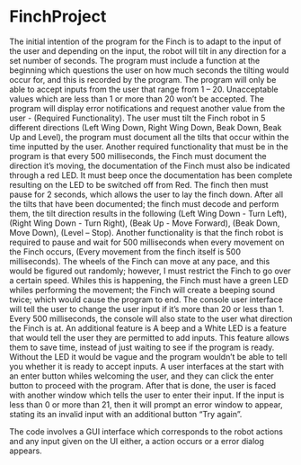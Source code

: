 # FinchProject

The initial intention of the program for the Finch is to adapt to the input of the user and depending on the input, the robot will tilt in any direction for a set number of seconds. 
The program must include a function at the beginning which questions the user on how much seconds the tilting would occur for, and this is recorded by the program. The program will only be able to accept inputs from the user that range from 1 – 20. Unacceptable values which are less than 1 or more than 20 won’t be accepted. The program will display error notifications and request another value from the user - (Required Functionality). The user must tilt the Finch robot in 5 different directions (Left Wing Down, Right Wing Down, Beak Down, Beak Up and Level), the program must document all the tilts that occur within the time inputted by the user. 
Another required functionality that must be in the program is that every 500 milliseconds, the Finch must document the direction it’s moving, the documentation of the Finch must also be indicated through a red LED. It must beep once the documentation has been complete resulting on the LED to be switched off from Red. The finch then must pause for 2 seconds, which allows the user to lay the finch down.
After all the tilts that have been documented; the finch must decode and perform them, the tilt direction results in the following 
(Left Wing Down - Turn Left), (Right Wing Down -  Turn Right), (Beak Up - Move Forward), (Beak Down, Move Down), (Level – Stop). 
Another functionality is that the finch robot is required to pause and wait for 500 milliseconds when every movement on the Finch occurs, (Every movement from the finch itself is 500 milliseconds). The wheels of the Finch can move at any pace, and this would be figured out randomly; however, I must restrict the Finch to go over a certain speed. Whiles this is happening, the Finch must have a green LED whiles performing the movement; the Finch will create a beeping sound twice; which would cause the program to end.
The console user interface will tell the user to change the user input if it’s more than 20 or less than 1. Every 500 milliseconds, the console will also state to the user what direction the Finch is at.
An additional feature is A beep and a White LED is a feature that would tell the user they are permitted to add inputs. This feature allows them to save time, instead of just waiting to see if the program is ready. Without the LED it would be vague and the program wouldn’t be able to tell you whether it is ready to accept inputs. 
A user interfaces at the start with an enter button whiles welcoming the user, and they can click the enter button to proceed with the program. After that is done, the user is faced with another window which tells the user to enter their input. If the input is less than 0 or more than 21, then it will prompt an error window to appear, stating its an invalid input with an additional button “Try again”.

The code involves a GUI interface which corresponds to the robot actions and any input given on the UI either, a action occurs or a error dialog appears.
